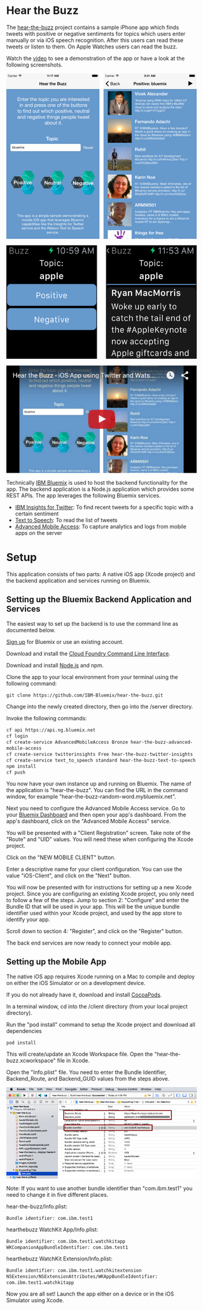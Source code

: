 Hear the Buzz
================================================================================

The [hear-the-buzz](https://github.com/IBM-Bluemix/hear-the-buzz) project contains a sample iPhone app which finds tweets with positive or negative sentiments for topics which users enter manually or via iOS speech recognition. After this users can read these tweets or listen to them. On Apple Watches users can read the buzz.

Watch the [video](https://www.youtube.com/watch?v=QctwylG31XA) to see a demonstration of the app or have a look at the following screenshots.

![alt text](screenshots-combined.png "Hear the Buzz Screenshots")

![alt text](screenshotswatch-combinded.png "Hear the Buzz Screenshots")

[![Hear the Buzz Video](video.png)](http://www.youtube.com/watch?v=QctwylG31XA)

Technically [IBM Bluemix](https://bluemix.net) is used to host the backend functionality for the app. The backend application is a Node.js application which provides some REST APIs. The app leverages the following Bluemix services.

* [IBM Insights for Twitter](https://console.ng.bluemix.net/catalog/ibm-insights-for-twitter/): To find recent tweets for a specific topic with a certain sentiment
* [Text to Speech](https://console.ng.bluemix.net/catalog/text-to-speech/): To read the list of tweets
* [Advanced Mobile Access](https://console.ng.bluemix.net/catalog/advanced-mobile-access/): To capture analytics and logs from mobile apps on the server


Setup
================================================================================

This application consists of two parts: A native iOS app (Xcode project) and the backend application and services running on Bluemix. 


Setting up the Bluemix Backend Application and Services
--------------------------------------------------------------------------------

The easiest way to set up the backend is to use the command line as documented below.

[Sign up](https://bluemix.net) for Bluemix or use an existing account.

Download and install the [Cloud Foundry Command Line Interface](https://github.com/cloudfoundry/cli#downloads).

Download and install [Node.js](http://nodejs.org/) and npm.

Clone the app to your local environment from your terminal using the following command:

```
git clone https://github.com/IBM-Bluemix/hear-the-buzz.git
```

Change into the newly created directory, then go into the /server directory.

Invoke the following commands:

```
cf api https://api.ng.bluemix.net
cf login
cf create-service AdvancedMobileAccess Bronze hear-the-buzz-advanced-mobile-access
cf create-service twitterinsights Free hear-the-buzz-twitter-insights
cf create-service text_to_speech standard hear-the-buzz-text-to-speech
npm install
cf push
```

You now have your own instance up and running on Bluemix. The name of the application is "hear-the-buzz". You can find the URL in the command window, for example "hear-the-buzz-random-word.mybluemix.net".

Next you need to configure the Advanced Mobile Access service. Go to your [Bluemix Dashboard](https://console.ng.bluemix.net/?direct=classic/#/resources) and then open your app's dashboard. From the app's dashboard, click on the "Advanced Mobile Access" service.

You will be presented with a "Client Registration" screen. Take note of the "Route" and "UID" values. You will need these when configuring the Xcode project.

Click on the "NEW MOBILE CLIENT" button.

Enter a descriptive name for your client configuration. You can use the value "iOS-Client", and click on the "Next" button.

You will now be presented with for instructions for setting up a new Xcode project. Since you are configuring an existing Xcode project, you only need to follow a few of the steps. Jump to section 2: "Configure" and enter the Bundle ID that will be used in your app. This will be the unique bundle identifier used within your Xcode project, and used by the app store to identify your app.

Scroll down to section 4: "Register", and click on the "Register" button.

The back end services are now ready to connect your mobile app. 


Setting up the Mobile App
--------------------------------------------------------------------------------

The native iOS app requires Xcode running on a Mac to compile and deploy on either the iOS Simulator or on a development device.

If you do not already have it, download and install [CocoaPods](https://cocoapods.org/).

In a terminal window, cd into the /client directory (from your local project directory).

Run the "pod install" command to setup the Xcode project and download all dependencies

```
pod install
```

This will create/update an Xcode Workspace file. Open the "hear-the-buzz.xcworkspace" file in Xcode.

Open the "Info.plist" file. You need to enter the Bundle Identifier, Backend_Route, and Backend_GUID values from the steps above. 

![alt text](xcode-small.png "Hear the Buzz")

Note: If you want to use another bundle identifier than "com.ibm.test1" you need to change it in five different places.

hear-the-buzz/Info.plist:

```
Bundle identifier: com.ibm.test1
```

hearthebuzz WatchKit App/Info.plist:

```
Bundle identifier: com.ibm.test1.watchkitapp
WKCompanionAppBundleIdentifier: com.ibm.test1
```

hearthebuzz WatchKit Extension/Info.plist:

```
Bundle identifier: com.ibm.test1.watchkitextension
NSExtension/NSExtensionAttributes/WKAppBundleIdentifier: com.ibm.test1.watchkitapp
```

Now you are all set! Launch the app either on a device or in the iOS Simulator using Xcode.